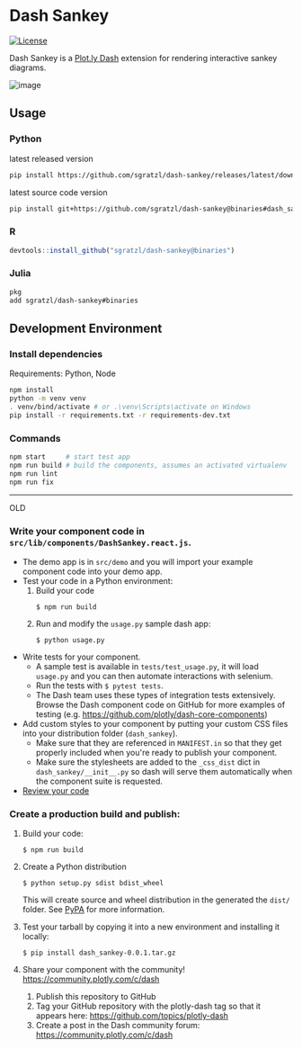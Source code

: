 # Dash Sankey

[![License](https://img.shields.io/badge/License-Apache%202.0-blue.svg)](https://opensource.org/licenses/Apache-2.0)

Dash Sankey is a [Plot.ly Dash](https://dash.plotly.com) extension for rendering interactive sankey diagrams.

![image](https://user-images.githubusercontent.com/4129778/129817320-9aed0e9e-3295-40d2-bcb7-b57fedf38d46.png)

## Usage

### Python

latest released version

```sh
pip install https://github.com/sgratzl/dash-sankey/releases/latest/download/dash_sankey.tar.gz
```

latest source code version

```sh
pip install git+https://github.com/sgratzl/dash-sankey@binaries#dash_sankey
```

### R

```R
devtools::install_github("sgratzl/dash-sankey@binaries")
```

### Julia

```sh
pkg
add sgratzl/dash-sankey#binaries
```

## Development Environment

### Install dependencies

Requirements: Python, Node

```sh
npm install
python -m venv venv
. venv/bind/activate # or .\venv\Scripts\activate on Windows
pip install -r requirements.txt -r requirements-dev.txt
```

### Commands

```sh
npm start     # start test app
npm run build # build the components, assumes an activated virtualenv
npm run lint
npm run fix
```

---

OLD

### Write your component code in `src/lib/components/DashSankey.react.js`.

- The demo app is in `src/demo` and you will import your example component code into your demo app.
- Test your code in a Python environment:
  1. Build your code
     ```
     $ npm run build
     ```
  2. Run and modify the `usage.py` sample dash app:
     ```
     $ python usage.py
     ```
- Write tests for your component.
  - A sample test is available in `tests/test_usage.py`, it will load `usage.py` and you can then automate interactions with selenium.
  - Run the tests with `$ pytest tests`.
  - The Dash team uses these types of integration tests extensively. Browse the Dash component code on GitHub for more examples of testing (e.g. https://github.com/plotly/dash-core-components)
- Add custom styles to your component by putting your custom CSS files into your distribution folder (`dash_sankey`).
  - Make sure that they are referenced in `MANIFEST.in` so that they get properly included when you're ready to publish your component.
  - Make sure the stylesheets are added to the `_css_dist` dict in `dash_sankey/__init__.py` so dash will serve them automatically when the component suite is requested.
- [Review your code](./review_checklist.md)

### Create a production build and publish:

1. Build your code:
   ```
   $ npm run build
   ```
2. Create a Python distribution

   ```
   $ python setup.py sdist bdist_wheel
   ```

   This will create source and wheel distribution in the generated the `dist/` folder.
   See [PyPA](https://packaging.python.org/guides/distributing-packages-using-setuptools/#packaging-your-project)
   for more information.

3. Test your tarball by copying it into a new environment and installing it locally:

   ```
   $ pip install dash_sankey-0.0.1.tar.gz
   ```

4. Share your component with the community! https://community.plotly.com/c/dash
   1. Publish this repository to GitHub
   2. Tag your GitHub repository with the plotly-dash tag so that it appears here: https://github.com/topics/plotly-dash
   3. Create a post in the Dash community forum: https://community.plotly.com/c/dash
